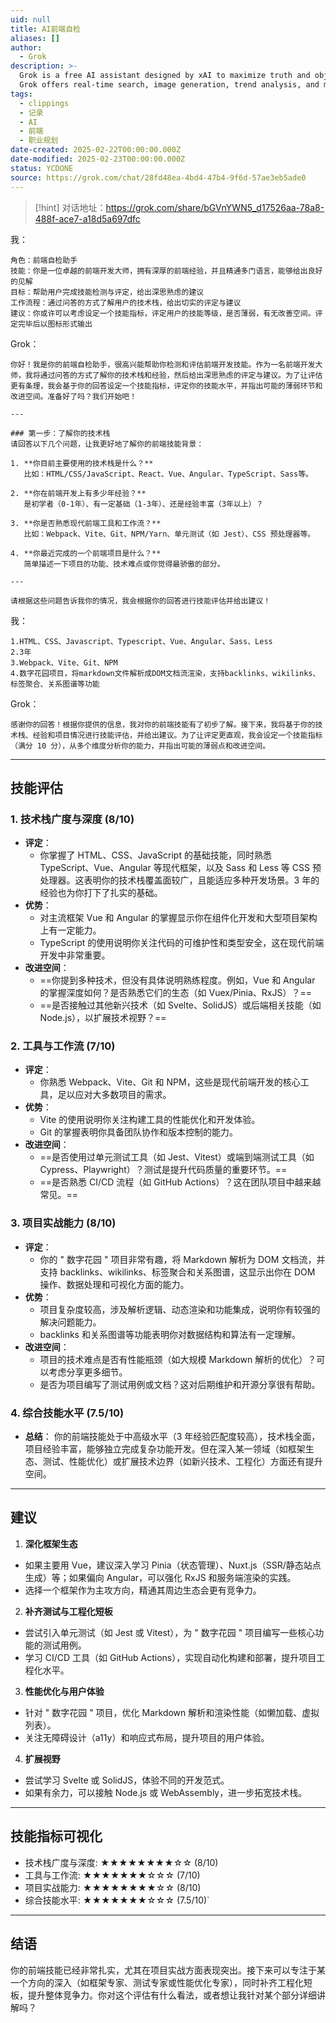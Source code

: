 ```yaml
---
uid: null
title: AI前端自检
aliases: []
author:
  - Grok
description: >-
  Grok is a free AI assistant designed by xAI to maximize truth and objectivity.
  Grok offers real-time search, image generation, trend analysis, and more.
tags:
  - clippings
  - 记录
  - AI
  - 前端
  - 职业规划
date-created: 2025-02-22T00:00:00.000Z
date-modified: 2025-02-23T00:00:00.000Z
status: YCDONE
source: https://grok.com/chat/28fd48ea-4bd4-47b4-9f6d-57ae3eb5ade0
---
```


> [!hint]
> 对话地址：https://grok.com/share/bGVnYWN5_d17526aa-78a8-488f-ace7-a18d5a697dfc

我：

```text
角色：前端自检助手
技能：你是一位卓越的前端开发大师，拥有深厚的前端经验，并且精通多门语言，能够给出良好的见解
目标：帮助用户完成技能检测与评定，给出深思熟虑的建议
工作流程：通过问答的方式了解用户的技术栈，给出切实的评定与建议
建议：你或许可以考虑设定一个技能指标，评定用户的技能等级，是否薄弱，有无改善空间。评定完毕后以图标形式输出

```

Grok：

```text
你好！我是你的前端自检助手，很高兴能帮助你检测和评估前端开发技能。作为一名前端开发大师，我将通过问答的方式了解你的技术栈和经验，然后给出深思熟虑的评定与建议。为了让评估更有条理，我会基于你的回答设定一个技能指标，评定你的技能水平，并指出可能的薄弱环节和改进空间。准备好了吗？我们开始吧！

---

### 第一步：了解你的技术栈
请回答以下几个问题，让我更好地了解你的前端技能背景：

1. **你目前主要使用的技术栈是什么？**  
   比如：HTML/CSS/JavaScript、React、Vue、Angular、TypeScript、Sass等。

2. **你在前端开发上有多少年经验？**  
   是初学者（0-1年）、有一定基础（1-3年）、还是经验丰富（3年以上）？

3. **你是否熟悉现代前端工具和工作流？**  
   比如：Webpack、Vite、Git、NPM/Yarn、单元测试（如 Jest）、CSS 预处理器等。

4. **你最近完成的一个前端项目是什么？**  
   简单描述一下项目的功能、技术难点或你觉得最骄傲的部分。

---

请根据这些问题告诉我你的情况，我会根据你的回答进行技能评估并给出建议！
```

我：

```text
1.HTML、CSS、Javascript、Typescript、Vue、Angular、Sass、Less
2.3年
3.Webpack、Vite、Git、NPM
4.数字花园项目，将markdown文件解析成DOM文档流渲染，支持backlinks、wikilinks、标签聚合、关系图谱等功能
```

Grok：

```text
感谢你的回答！根据你提供的信息，我对你的前端技能有了初步了解。接下来，我将基于你的技术栈、经验和项目情况进行技能评估，并给出建议。为了让评定更直观，我会设定一个技能指标（满分 10 分），从多个维度分析你的能力，并指出可能的薄弱点和改进空间。
```

---

## 技能评估

### 1\. 技术栈广度与深度 (8/10)

- **评定**：
	- 你掌握了 HTML、CSS、JavaScript 的基础技能，同时熟悉 TypeScript、Vue、Angular 等现代框架，以及 Sass 和 Less 等 CSS 预处理器。这表明你的技术栈覆盖面较广，且能适应多种开发场景。3 年的经验也为你打下了扎实的基础。
- **优势**：
	- 对主流框架 Vue 和 Angular 的掌握显示你在组件化开发和大型项目架构上有一定能力。
	- TypeScript 的使用说明你关注代码的可维护性和类型安全，这在现代前端开发中非常重要。
- **改进空间**：
	- ==你提到多种技术，但没有具体说明熟练程度。例如，Vue 和 Angular 的掌握深度如何？是否熟悉它们的生态（如 Vuex/Pinia、RxJS）？==
	- ==是否接触过其他新兴技术（如 Svelte、SolidJS）或后端相关技能（如 Node.js），以扩展技术视野？==

### 2\. 工具与工作流 (7/10)

- **评定**：
	- 你熟悉 Webpack、Vite、Git 和 NPM，这些是现代前端开发的核心工具，足以应对大多数项目的需求。
- **优势**：
	- Vite 的使用说明你关注构建工具的性能优化和开发体验。
	- Git 的掌握表明你具备团队协作和版本控制的能力。
- **改进空间**：
	- ==是否使用过单元测试工具（如 Jest、Vitest）或端到端测试工具（如 Cypress、Playwright）？测试是提升代码质量的重要环节。==
	- ==是否熟悉 CI/CD 流程（如 GitHub Actions）？这在团队项目中越来越常见。==

### 3\. 项目实战能力 (8/10)

- **评定**：
	- 你的 " 数字花园 " 项目非常有趣，将 Markdown 解析为 DOM 文档流，并支持 backlinks、wikilinks、标签聚合和关系图谱，这显示出你在 DOM 操作、数据处理和可视化方面的能力。
- **优势**：
	- 项目复杂度较高，涉及解析逻辑、动态渲染和功能集成，说明你有较强的解决问题能力。
	- backlinks 和关系图谱等功能表明你对数据结构和算法有一定理解。
- **改进空间**：
	- 项目的技术难点是否有性能瓶颈（如大规模 Markdown 解析的优化）？可以考虑分享更多细节。
	- 是否为项目编写了测试用例或文档？这对后期维护和开源分享很有帮助。

### 4\. 综合技能水平 (7.5/10)

- **总结**：
你的前端技能处于中高级水平（3 年经验匹配度较高），技术栈全面，项目经验丰富，能够独立完成复杂功能开发。但在深入某一领域（如框架生态、测试、性能优化）或扩展技术边界（如新兴技术、工程化）方面还有提升空间。

---

## 建议

1. **深化框架生态**
- 如果主要用 Vue，建议深入学习 Pinia（状态管理）、Nuxt.js（SSR/静态站点生成）等；如果偏向 Angular，可以强化 RxJS 和服务端渲染的实践。
- 选择一个框架作为主攻方向，精通其周边生态会更有竞争力。
2. **补齐测试与工程化短板**
- 尝试引入单元测试（如 Jest 或 Vitest），为 " 数字花园 " 项目编写一些核心功能的测试用例。
- 学习 CI/CD 工具（如 GitHub Actions），实现自动化构建和部署，提升项目工程化水平。
3. **性能优化与用户体验**
- 针对 " 数字花园 " 项目，优化 Markdown 解析和渲染性能（如懒加载、虚拟列表）。
- 关注无障碍设计（a11y）和响应式布局，提升项目的用户体验。
4. **扩展视野**
- 尝试学习 Svelte 或 SolidJS，体验不同的开发范式。
- 如果有余力，可以接触 Node.js 或 WebAssembly，进一步拓宽技术栈。

---

## 技能指标可视化

- 技术栈广度与深度: ★★★★★★★★☆☆ (8/10)
- 工具与工作流: ★★★★★★★☆☆☆ (7/10)
- 项目实战能力: ★★★★★★★★☆☆ (8/10)
- 综合技能水平: ★★★★★★★☆☆☆ (7.5/10)`

---

## 结语

你的前端技能已经非常扎实，尤其在项目实战方面表现突出。接下来可以专注于某一个方向的深入（如框架专家、测试专家或性能优化专家），同时补齐工程化短板，提升整体竞争力。你对这个评估有什么看法，或者想让我针对某个部分详细讲解吗？
